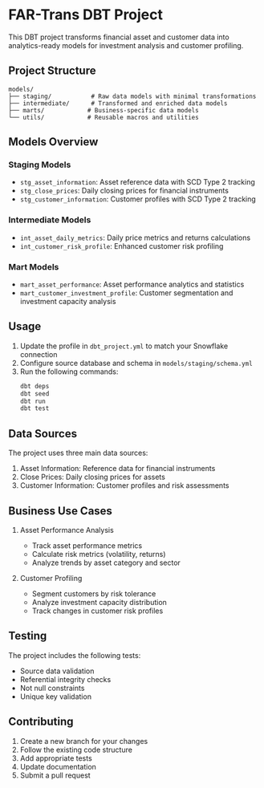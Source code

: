 # FAR-Trans DBT Project

This DBT project transforms financial asset and customer data into analytics-ready models for investment analysis and customer profiling.

## Project Structure

```
models/
├── staging/           # Raw data models with minimal transformations
├── intermediate/      # Transformed and enriched data models
├── marts/            # Business-specific data models
└── utils/            # Reusable macros and utilities
```

## Models Overview

### Staging Models
- `stg_asset_information`: Asset reference data with SCD Type 2 tracking
- `stg_close_prices`: Daily closing prices for financial instruments
- `stg_customer_information`: Customer profiles with SCD Type 2 tracking

### Intermediate Models
- `int_asset_daily_metrics`: Daily price metrics and returns calculations
- `int_customer_risk_profile`: Enhanced customer risk profiling

### Mart Models
- `mart_asset_performance`: Asset performance analytics and statistics
- `mart_customer_investment_profile`: Customer segmentation and investment capacity analysis

## Usage

1. Update the profile in `dbt_project.yml` to match your Snowflake connection
2. Configure source database and schema in `models/staging/schema.yml`
3. Run the following commands:
   ```bash
   dbt deps
   dbt seed
   dbt run
   dbt test
   ```

## Data Sources

The project uses three main data sources:
1. Asset Information: Reference data for financial instruments
2. Close Prices: Daily closing prices for assets
3. Customer Information: Customer profiles and risk assessments

## Business Use Cases

1. Asset Performance Analysis
   - Track asset performance metrics
   - Calculate risk metrics (volatility, returns)
   - Analyze trends by asset category and sector

2. Customer Profiling
   - Segment customers by risk tolerance
   - Analyze investment capacity distribution
   - Track changes in customer risk profiles

## Testing

The project includes the following tests:
- Source data validation
- Referential integrity checks
- Not null constraints
- Unique key validation

## Contributing

1. Create a new branch for your changes
2. Follow the existing code structure
3. Add appropriate tests
4. Update documentation
5. Submit a pull request
